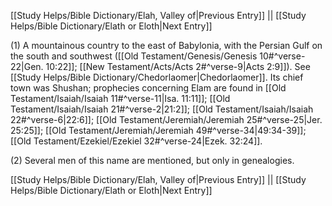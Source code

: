 [[Study Helps/Bible Dictionary/Elah, Valley of|Previous Entry]]  ||  [[Study Helps/Bible Dictionary/Elath or Eloth|Next Entry]]

 (1) A mountainous country to the east of Babylonia, with the Persian Gulf on the south and southwest ([[Old Testament/Genesis/Genesis 10#^verse-22|Gen. 10:22]]; [[New Testament/Acts/Acts 2#^verse-9|Acts 2:9]]). See [[Study Helps/Bible Dictionary/Chedorlaomer|Chedorlaomer]]. Its chief town was Shushan; prophecies concerning Elam are found in [[Old Testament/Isaiah/Isaiah 11#^verse-11|Isa. 11:11]]; [[Old Testament/Isaiah/Isaiah 21#^verse-2|21:2]]; [[Old Testament/Isaiah/Isaiah 22#^verse-6|22:6]]; [[Old Testament/Jeremiah/Jeremiah 25#^verse-25|Jer. 25:25]]; [[Old Testament/Jeremiah/Jeremiah 49#^verse-34|49:34-39]]; [[Old Testament/Ezekiel/Ezekiel 32#^verse-24|Ezek. 32:24]].

 (2) Several men of this name are mentioned, but only in genealogies.

[[Study Helps/Bible Dictionary/Elah, Valley of|Previous Entry]]  ||  [[Study Helps/Bible Dictionary/Elath or Eloth|Next Entry]]